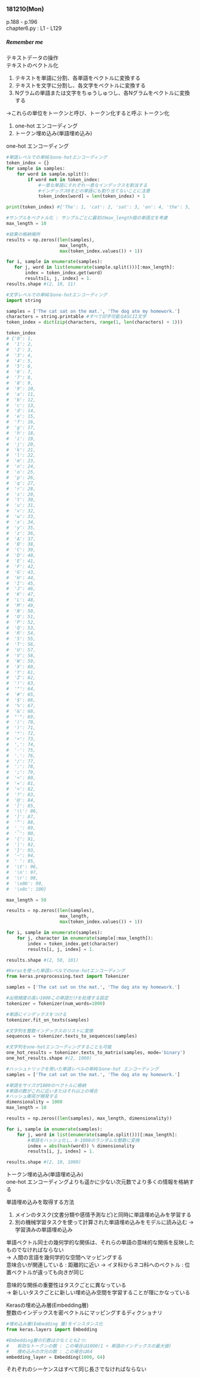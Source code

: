 ### 181210(Mon)    
p.188 - p.196  
chapter6.py : L1 - L129
##### *Remember me*  
テキストデータの操作  
テキストのベクトル化  
1. テキストを単語に分割、各単語をベクトルに変換する
2. テキストを文字に分割し、各文字をベクトルに変換する
3. Nグラムの単語または文字をちゅうしゅつし、各Nグラムをベクトルに変換する

->これらの単位をトークンと呼び、トークン化すると呼ぶ
トークン化
1. one-hot エンコーディング
2. トークン埋め込み(単語埋め込み)

one-hot エンコーディング
```python
#単語レベルでの単純なone-hotエンコーディング
token_index = {}
for sample in samples:
    for word in sample.split():
        if word not in token_index:
            #一意な単語にそれぞれ一意なインデックスを割当する
            #インデックス0をどの単語にも割り当てないことに注意
            token_index[word] = len(token_index) + 1

print(token_index) #{'The': 1, 'cat': 2, 'sat': 3, 'on': 4, 'the': 5, 'mat.': 6, 'dog': 7, 'ate': 8, 'my': 9, 'homework.': 10}

#サンプルをベクトル化 : サンプルごとに最初のmax_length個の単語丈を考慮
max_length = 10

#結果の格納場所
results = np.zeros((len(samples),
                    max_length,
                    max(token_index.values()) + 1))

for i, sample in enumerate(samples):
   for j, word in list(enumerate(sample.split()))[:max_length]:
       index = token_index.get(word)
       results[i, j, index] = 1.
results.shape #(2, 10, 11)
```
```python
#文字レベルでの単純なone-hotエンコーディング
import string

samples = ['The cat sat on the mat.', 'The dog ate my homework.']
characters = string.printable #すべて印字可能なASCII文字
token_index = dict(zip(characters, range(1, len(characters) + 1)))

token_index
# {'0': 1,
#  '1': 2,
#  '2': 3,
#  '3': 4,
#  '4': 5,
#  '5': 6,
#  '6': 7,
#  '7': 8,
#  '8': 9,
#  '9': 10,
#  'a': 11,
#  'b': 12,
#  'c': 13,
#  'd': 14,
#  'e': 15,
#  'f': 16,
#  'g': 17,
#  'h': 18,
#  'i': 19,
#  'j': 20,
#  'k': 21,
#  'l': 22,
#  'm': 23,
#  'n': 24,
#  'o': 25,
#  'p': 26,
#  'q': 27,
#  'r': 28,
#  's': 29,
#  't': 30,
#  'u': 31,
#  'v': 32,
#  'w': 33,
#  'x': 34,
#  'y': 35,
#  'z': 36,
#  'A': 37,
#  'B': 38,
#  'C': 39,
#  'D': 40,
#  'E': 41,
#  'F': 42,
#  'G': 43,
#  'H': 44,
#  'I': 45,
#  'J': 46,
#  'K': 47,
#  'L': 48,
#  'M': 49,
#  'N': 50,
#  'O': 51,
#  'P': 52,
#  'Q': 53,
#  'R': 54,
#  'S': 55,
#  'T': 56,
#  'U': 57,
#  'V': 58,
#  'W': 59,
#  'X': 60,
#  'Y': 61,
#  'Z': 62,
#  '!': 63,
#  '"': 64,
#  '#': 65,
#  '$': 66,
#  '%': 67,
#  '&': 68,
#  "'": 69,
#  '(': 70,
#  ')': 71,
#  '*': 72,
#  '+': 73,
#  ',': 74,
#  '-': 75,
#  '.': 76,
#  '/': 77,
#  ':': 78,
#  ';': 79,
#  '<': 80,
#  '=': 81,
#  '>': 82,
#  '?': 83,
#  '@': 84,
#  '[': 85,
#  '\\': 86,
#  ']': 87,
#  '^': 88,
#  '_': 89,
#  '`': 90,
#  '{': 91,
#  '|': 92,
#  '}': 93,
#  '~': 94,
#  ' ': 95,
#  '\t': 96,
#  '\n': 97,
#  '\r': 98,
#  '\x0b': 99,
#  '\x0c': 100}

max_length = 50

results = np.zeros((len(samples),
                    max_length,
                    max(token_index.values()) + 1))

for i, sample in enumerate(samples):
    for j, character in enumerate(sample[:max_length]):
        index = token_index.get(character)
        results[i, j, index] = 1.

results.shape #(2, 50, 101)
```
```python
#Kerasを使った単語レベルでのone-hotエンコーディング
from keras.preprocessing.text import Tokenizer

samples = ['The cat sat on the mat.', 'The dog ate my homework.']

#出現頻度の高い1000この単語だけを処理する設定
tokenizer = Tokenizer(num_words=1000)

#単語にインデックスをつける
tokenizer.fit_on_texts(samples)

#文字列を整数インデックスのリストに変換
sequences = tokenizer.texts_to_sequences(samples)

#文字列をone-hotエンコーディングすることも可能
one_hot_results = tokenizer.texts_to_matrix(samples, mode='binary')
one_hot_results.shape #(2, 1000)
```
```python
#ハッシュトリックを用いた単語レベルの単純なone-hot エンコーディング
samples = ['The cat sat on the mat.', 'The dog ate my homework.']

#単語をサイズが1000のベクトルに格納
#単語の数がこれに近いまたはそれ以上の場合
#ハッシュ衝突が頻発する
dimensionality = 1000
max_length = 10

results = np.zeros((len(samples), max_length, dimensionality))

for i, sample in enumerate(samples):
    for j, word in list(enumerate(sample.split()))[:max_length]:
        #単語をハッシュ化し、0-1000のランダムな整数に変換
        index = abs(hash(word)) % dimensionality
        results[i, j, index] = 1.

results.shape #(2, 10, 1000)
```

トークン埋め込み(単語埋め込み)  
one-hot エンコーディングよりも遥かに少ない次元数でより多くの情報を格納する

単語埋め込みを取得する方法
1. メインのタスク(文書分類や感情予測など)と同時に単語埋め込みを学習する
2. 別の機械学習タスクを使って計算された単語埋め込みをモデルに読み込む
-> 学習済みの単語埋め込み

単語ベクトル同士の幾何学的な関係は、それらの単語の意味的な関係を反映したものでなければならない  
-> 人間の言語を幾何学的な空間へマッピングする  
意味合いが関連している : 距離的に近い
-> イヌ科からネコ科へのベクトル : 位置ベクトルが違っても向きが同じ

意味的な関係の重要性はタスクごとに異なっている  
-> 新しいタスクごとに新しい埋め込み空間を学習することが理にかなっている

Kerasの埋め込み層(Embedding層)  
整数のインデックスを密ベクトルにマッピングするディクショナリ

```python
#埋め込み層(Embedding 層)をインスタンス化
from keras.layers import Embedding

#Embedding層の引数は少なくとも2つ:
#   有効なトークンの数 : この場合は1000(1 + 単語のインデックスの最大値)
#   埋め込みの次元の数 : この場合は64
embedding_layer = Embedding(1000, 64)
```

それぞれのシーケンスはすべて同じ長さでなければならない  
